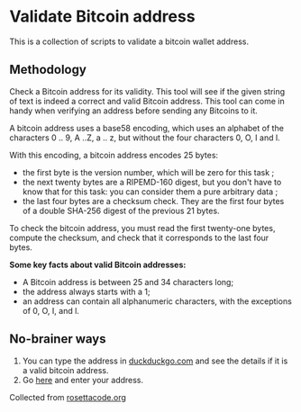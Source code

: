 # Validate Bitcoin address
This is a collection of scripts to validate a bitcoin wallet address.

## Methodology

Check a Bitcoin address for its validity. This tool will see if the given string of text is indeed a correct and valid Bitcoin address. This tool can come in handy when verifying an address before sending any Bitcoins to it.

A bitcoin address uses a base58 encoding, which uses an alphabet of the characters 0 .. 9, A ..Z, a .. z, but without the four characters 0, O, I and l.

With this encoding, a bitcoin address encodes 25 bytes:

* the first byte is the version number, which will be zero for this task ;
* the next twenty bytes are a RIPEMD-160 digest, but you don't have to know that for this task: you can consider them a pure arbitrary data ;
* the last four bytes are a checksum check. They are the first four bytes of a double SHA-256 digest of the previous 21 bytes.

To check the bitcoin address, you must read the first twenty-one bytes, compute the checksum, and check that it corresponds to the last four bytes.

**Some key facts about valid Bitcoin addresses:**

 * A Bitcoin address is between 25 and 34 characters long;
 * the address always starts with a 1;
 * an address can contain all alphanumeric characters, with the exceptions of 0, O, I, and l.

## No-brainer ways

 1. You can type the address in [duckduckgo.com](https://duckduckgo.com) and see the details if it is a valid bitcoin address.
 2. Go [here](https://thomas.vanhoutte.be/tools/validate-bitcoin-address.php) and enter your
    address.

Collected from [rosettacode.org](https://rosettacode.org/wiki/Bitcoin/address_validation#PHP)
